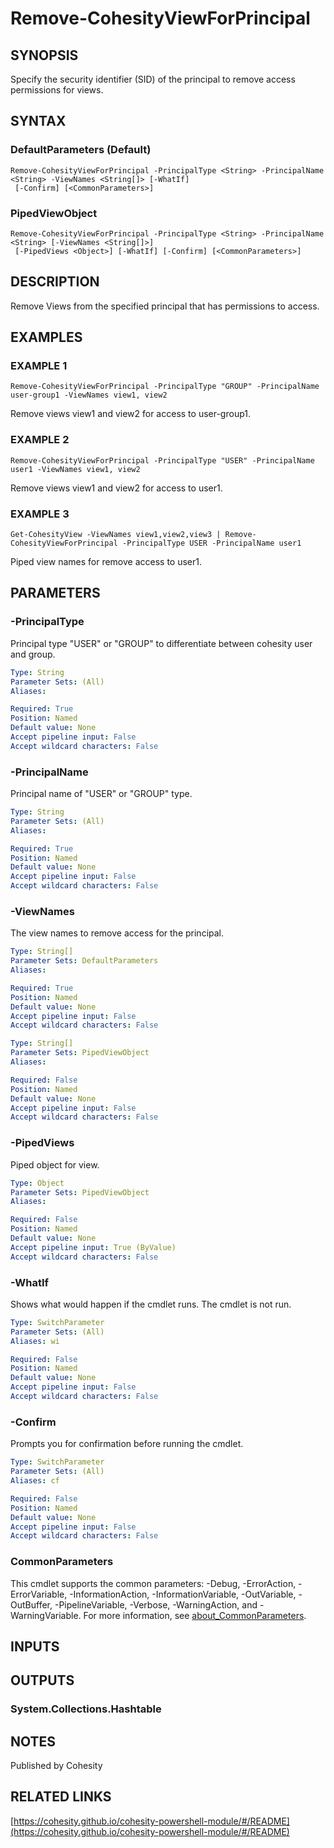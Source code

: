 # Remove-CohesityViewForPrincipal

## SYNOPSIS
Specify the security identifier (SID) of the principal to remove access permissions for views.

## SYNTAX

### DefaultParameters (Default)
```
Remove-CohesityViewForPrincipal -PrincipalType <String> -PrincipalName <String> -ViewNames <String[]> [-WhatIf]
 [-Confirm] [<CommonParameters>]
```

### PipedViewObject
```
Remove-CohesityViewForPrincipal -PrincipalType <String> -PrincipalName <String> [-ViewNames <String[]>]
 [-PipedViews <Object>] [-WhatIf] [-Confirm] [<CommonParameters>]
```

## DESCRIPTION
Remove Views from the specified principal that has permissions to access.

## EXAMPLES

### EXAMPLE 1
```
Remove-CohesityViewForPrincipal -PrincipalType "GROUP" -PrincipalName user-group1 -ViewNames view1, view2
```

Remove views view1 and view2 for access to user-group1.

### EXAMPLE 2
```
Remove-CohesityViewForPrincipal -PrincipalType "USER" -PrincipalName user1 -ViewNames view1, view2
```

Remove views view1 and view2 for access to user1.

### EXAMPLE 3
```
Get-CohesityView -ViewNames view1,view2,view3 | Remove-CohesityViewForPrincipal -PrincipalType USER -PrincipalName user1
```

Piped view names for remove access to user1.

## PARAMETERS

### -PrincipalType
Principal type "USER" or "GROUP" to differentiate between cohesity user and group.

```yaml
Type: String
Parameter Sets: (All)
Aliases:

Required: True
Position: Named
Default value: None
Accept pipeline input: False
Accept wildcard characters: False
```

### -PrincipalName
Principal name of "USER" or "GROUP" type.

```yaml
Type: String
Parameter Sets: (All)
Aliases:

Required: True
Position: Named
Default value: None
Accept pipeline input: False
Accept wildcard characters: False
```

### -ViewNames
The view names to remove access for the principal.

```yaml
Type: String[]
Parameter Sets: DefaultParameters
Aliases:

Required: True
Position: Named
Default value: None
Accept pipeline input: False
Accept wildcard characters: False
```

```yaml
Type: String[]
Parameter Sets: PipedViewObject
Aliases:

Required: False
Position: Named
Default value: None
Accept pipeline input: False
Accept wildcard characters: False
```

### -PipedViews
Piped object for view.

```yaml
Type: Object
Parameter Sets: PipedViewObject
Aliases:

Required: False
Position: Named
Default value: None
Accept pipeline input: True (ByValue)
Accept wildcard characters: False
```

### -WhatIf
Shows what would happen if the cmdlet runs.
The cmdlet is not run.

```yaml
Type: SwitchParameter
Parameter Sets: (All)
Aliases: wi

Required: False
Position: Named
Default value: None
Accept pipeline input: False
Accept wildcard characters: False
```

### -Confirm
Prompts you for confirmation before running the cmdlet.

```yaml
Type: SwitchParameter
Parameter Sets: (All)
Aliases: cf

Required: False
Position: Named
Default value: None
Accept pipeline input: False
Accept wildcard characters: False
```

### CommonParameters
This cmdlet supports the common parameters: -Debug, -ErrorAction, -ErrorVariable, -InformationAction, -InformationVariable, -OutVariable, -OutBuffer, -PipelineVariable, -Verbose, -WarningAction, and -WarningVariable. For more information, see [about_CommonParameters](http://go.microsoft.com/fwlink/?LinkID=113216).

## INPUTS

## OUTPUTS

### System.Collections.Hashtable
## NOTES
Published by Cohesity

## RELATED LINKS

[https://cohesity.github.io/cohesity-powershell-module/#/README](https://cohesity.github.io/cohesity-powershell-module/#/README)

